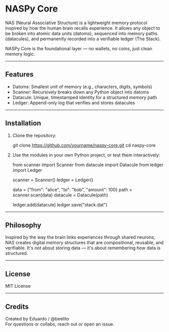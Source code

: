 # NASPy Core

NAS (Neural Associative Structure) is a lightweight memory protocol inspired by how the human brain recalls experience. It allows any object to be broken into atomic data units (datoms), sequenced into memory paths (datacules), and permanently recorded into a verifiable ledger (The Stack).

NASPy Core is the foundational layer — no wallets, no coins, just clean memory logic.

---

## Features

- Datoms: Smallest unit of memory (e.g., characters, digits, symbols)
- Scanner: Recursively breaks down any Python object into datoms
- Datacule: Unique, timestamped identity for a structured memory path
- Ledger: Append-only log that verifies and stores datacules

---

## Installation

1. Clone the repository:

    git clone https://github.com/yourname/naspy-core.git
    cd naspy-core

2. Use the modules in your own Python project, or test them interactively:

    from scanner import Scanner
    from datacule import Datacule
    from ledger import Ledger

    scanner = Scanner()
    ledger = Ledger()

    data = {"from": "alice", "to": "bob", "amount": 100}
    path = scanner.scan(data)
    datacule = Datacule(path)

    ledger.add(datacule)
    ledger.save("stack.dat")

---

## Philosophy

Inspired by the way the brain links experiences through shared neurons, NAS creates digital memory structures that are compositional, reusable, and verifiable. It's not about storing data — it's about remembering how data is structured.

---

## License

MIT License

---

## Credits

Created by Eduardo / @beelito  
For questions or collabs, reach out or open an issue.

